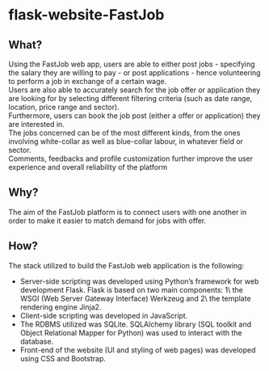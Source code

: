 # flask-website-FastJob
## What?
Using the FastJob web app, users are able to either post jobs - specifying the salary they are willing to pay - or post applications - hence volunteering to perform a job in exchange of a certain wage.  
Users are also able to accurately search for the job offer or application they are looking for by selecting different filtering criteria (such as date range, location, price range and sector).  
Furthermore, users can  book the job post (either a offer or application) they are interested in.  
The jobs concerned can be of the most different kinds, from the ones involving white-collar as well as blue-collar labour, in whatever field or sector.  
Comments, feedbacks and profile customization further improve the user experience and overall reliability of the platform

## Why?
The aim of the FastJob platform is to connect users with one another in order to make it easier to match demand for jobs with offer.

## How?
The stack utilized to build the FastJob web application is the following:
- Server-side scripting was developed using Python’s framework for web development Flask. Flask is based on two main components: 1\ the WSGI (Web Server Gateway Interface) Werkzeug and 2\ the template rendering engine Jinja2.
- Client-side scripting was developed in JavaScript.
- The RDBMS utilized was SQLite. SQLAlchemy library (SQL toolkit and Object Relational Mapper for Python) was used to interact with the database.
- Front-end of the website (UI and styling of web pages) was developed using CSS and Bootstrap.

